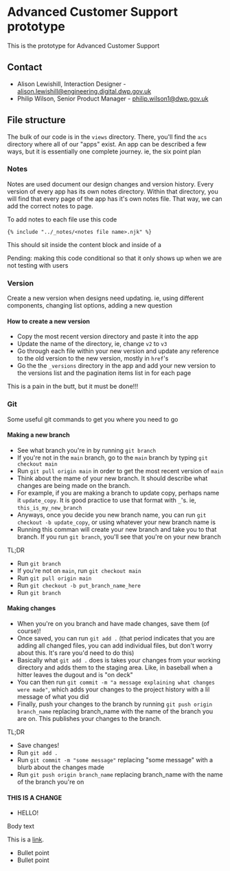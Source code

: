 # Advanced Customer Support prototype

This is the prototype for Advanced Customer Support

## Contact

- Alison Lewishill, Interaction Designer - alison.lewishill@engineering.digital.dwp.gov.uk
- Philip Wilson, Senior Product Manager - philip.wilson1@dwp.gov.uk

## File structure

The bulk of our code is in the `views` directory. There, you'll find the `acs` directory where all of our "apps" exist. An app can be described a few ways, but it is essentially one complete journey. ie, the six point plan

### Notes

Notes are used document our design changes and version history. Every version of every app has its own notes directory. Within that directory, you will find that every page of the app has it's own notes file. That way, we can add the correct notes to page.

To add notes to each file use this code
```
{% include "../_notes/<notes file name>.njk" %}
```
This should sit inside the content block and inside of a <div>
Pending: making this code conditional so that it only shows up when we are not testing with users

### Version

Create a new version when designs need updating. ie, using different components, changing list options, adding a new question

#### How to create a new version

- Copy the most recent version directory and paste it into the app
- Update the name of the directory, ie, change `v2` to `v3`
- Go through each file within your new version and update any reference to the old version to the new version, mostly in `href`'s
- Go the the `_versions` directory in the app and add your new version to the versions list and the pagination items list in for each page

This is a pain in the butt, but it must be done!!!

### Git

Some useful git commands to get you where you need to go

#### Making a new branch

- See what branch you're in by running `git branch`
- If you're not in the `main` branch, go to the `main` branch by typing `git checkout main` 
- Run `git pull origin main` in order to get the most recent version of `main`
- Think about the mame of your new branch. It should describe what changes are being made on the branch.
- For example, if you are making a branch to update copy, perhaps name it `update_copy`. It is good practice to use that format with `_`'s. ie, `this_is_my_new_branch`
- Anyways, once you decide you new branch name, you can run `git checkout -b update_copy`, or using whatever your new branch name is
- Running this comman will create your new branch and take you to that branch. If you run `git branch`, you'll see that you're on your new branch

TL;DR

- Run `git branch`
- If you're not on `main`, run `git checkout main`
- Run `git pull origin main`
- Run `git checkout -b put_branch_name_here`
- Run `git branch`

#### Making changes

- When you're on you branch and have made changes, save them (of course)!
- Once saved, you can run `git add .` (that period indicates that you are adding all changed files, you can add individual files, but don't worry about this. It's rare you'd need to do this)
- Basically what `git add .` does is takes your changes from your working directory and adds them to the staging area. Like, in baseball when a hitter leaves the dugout and is "on deck"
- You can then run `git commit -m "a message explaining what changes were made"`, which adds your changes to the project history with a lil message of what you did
- Finally, push your changes to the branch by running `git push origin branch_name` replacing branch_name with the name of the branch you are on. This publishes your changes to the branch. 

TL;DR

- Save changes!
- Run `git add .`
- Run `git commit -m "some message"` replacing "some message" with a blurb about the changes made
- Run `git push origin branch_name` replacing branch_name with the name of the branch you're on

#### THIS IS A CHANGE 

- HELLO!

Body text

This is a [link](<link>).

- Bullet point
- Bullet point
